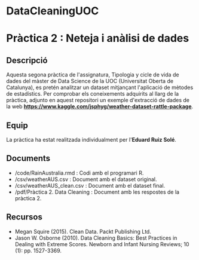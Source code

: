 # DataCleaningUOC

# Pràctica 2 : Neteja i anàlisi de dades

## Descripció

Aquesta segona pràctica de l'assignatura, Tipologia y cicle de vida de dades del màster de Data Science de la UOC (Universitat Oberta de Catalunya), es pretén analitzar un dataset mitjançant l'aplicació de mètodes de estadístics. Per comprobar els coneixements adquirits al llarg de la pràctica, adjunto en aquest repositori un exemple d'extracció de dades de la web **https://www.kaggle.com/jsphyg/weather-dataset-rattle-package**.

## Equip

La pràctica ha estat realitzada individualment per l'**Eduard Ruiz Solé**.

## Documents

- /code/RainAustralia.rmd : Codi amb el programari R.
- /csv/weatherAUS.csv : Document amb el dataset original.
- /csv/weatherAUS_clean.csv : Document amb el dataset final.
- /pdf/Pràctica 2. Data Cleaning : Document amb les respostes de la pràctica 2.

## Recursos

- Megan Squire (2015). Clean Data. Packt Publishing Ltd.
- Jason W. Osborne (2010). Data Cleaning Basics: Best Practices in Dealing with Extreme Scores. Newborn and Infant Nursing Reviews; 10 (1): pp. 1527-3369.
